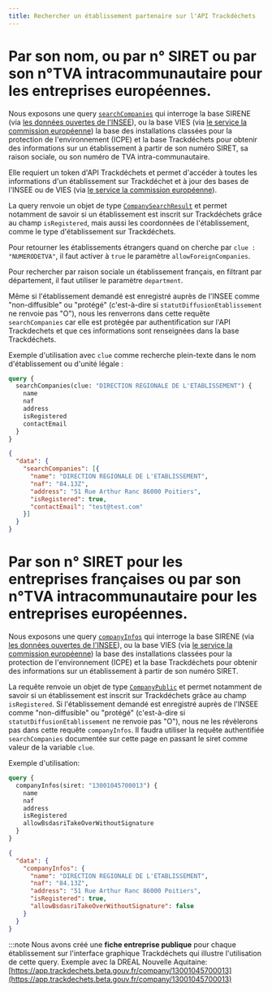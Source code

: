```yaml
---
title: Rechercher un établissement partenaire sur l'API Trackdéchets
---
```


# Par son nom, ou par n° SIRET ou par son n°TVA intracommunautaire pour les entreprises européennes.

Nous exposons une query [`searchCompanies`](../reference/api-reference/user-company/queries.md#searchcompanies) qui interroge la base SIRENE (via [les données ouvertes de l'INSEE](https://files.data.gouv.fr/insee-sirene/)), ou la base VIES (via [le service la commission européenne](https://ec.europa.eu/taxation_customs/vies/)) la base des installations classées pour la protection de l'environnement (ICPE) et la base Trackdéchets pour obtenir des informations sur un établissement à partir de son numéro SIRET, sa raison sociale, ou son numéro de TVA intra-communautaire.

Elle requiert un token d'API Trackdéchets et permet d'accéder à toutes les informations d'un établissement sur Trackdéchet et à jour des bases de l'INSEE ou de VIES (via [le service la commission européenne](https://ec.europa.eu/taxation_customs/vies/)).

La query renvoie un objet de type [`CompanySearchResult`](../reference/api-reference/user-company/objects.md#companysearchresult) et permet notamment de savoir si un établissement est inscrit sur Trackdéchets grâce au champ `isRegistered`, mais aussi les coordonnées de l'établissement, comme le type d'établissement sur Trackdéchets. 

Pour retourner les établissements étrangers quand on cherche par `clue : "NUMERODETVA"`, il faut activer à `true` le paramètre `allowForeignCompanies`.

Pour rechercher par raison sociale un établissement français, en filtrant par département, il faut utiliser le paramètre `department`.

Même si l'établissement demandé est enregistré auprès de l'INSEE comme "non-diffusible" ou "protégé" (c'est-à-dire si `statutDiffusionEtablissement` ne renvoie pas "O"), nous les renverrons dans cette requête `searchCompanies` car elle est protégée par authentification sur l'API Trackdechets et que ces informations sont renseignées dans la base Trackdéchets.

Exemple d'utilisation avec `clue` comme recherche plein-texte dans le nom d'établissement ou d'unité légale :

```graphql
query {
  searchCompanies(clue: "DIRECTION REGIONALE DE L'ETABLISSEMENT") {
    name
    naf
    address
    isRegistered
    contactEmail
  }
}
```

```json
{
  "data": {
    "searchCompanies": [{
      "name": "DIRECTION REGIONALE DE L'ETABLISSEMENT",
      "naf": "84.13Z",
      "address": "51 Rue Arthur Ranc 86000 Poitiers",
      "isRegistered": true,
      "contactEmail": "test@test.com"
    }]
  }
}
```


# Par son n° SIRET pour les entreprises françaises ou par son n°TVA intracommunautaire pour les entreprises européennes.

Nous exposons une query [`companyInfos`](../reference/api-reference/user-company/queries.md#companyinfos) qui interroge la base SIRENE (via [les données ouvertes de l'INSEE](https://files.data.gouv.fr/insee-sirene/)), ou la base VIES (via [le service la commission européenne](https://ec.europa.eu/taxation_customs/vies/)) la base des installations classées pour la protection de l'environnement (ICPE) et la base Trackdéchets pour obtenir des informations sur un établissement à partir de son numéro SIRET.

La requête renvoie un objet de type [`CompanyPublic`](../reference/api-reference/user-company/objects.md#companypublic) et permet notamment de savoir si un établissement est inscrit sur Trackdéchets grâce au champ `isRegistered`. Si l'établissement demandé est enregistré auprès de l'INSEE comme  "non-diffusible" ou "protégé" (c'est-à-dire si `statutDiffusionEtablissement` ne renvoie pas "O"), nous ne les révèlerons pas dans cette requête `companyInfos`. Il faudra utiliser la requête authentifiée `searchCompanies` documentée sur cette page en passant le siret comme valeur de la variable `clue`.

Exemple d'utilisation:

```graphql
query {
  companyInfos(siret: "13001045700013") {
    name
    naf
    address
    isRegistered
    allowBsdasriTakeOverWithoutSignature
  }
}
```

```json
{
  "data": {
    "companyInfos": {
      "name": "DIRECTION REGIONALE DE L'ETABLISSEMENT",
      "naf": "84.13Z",
      "address": "51 Rue Arthur Ranc 86000 Poitiers",
      "isRegistered": true,
      "allowBsdasriTakeOverWithoutSignature": false
    }
  }
}
```

:::note
Nous avons créé une **fiche entreprise publique** pour chaque établissement sur l'interface graphique Trackdéchets qui illustre l'utilisation de cette query. Exemple avec la DREAL Nouvelle Aquitaine: [https://app.trackdechets.beta.gouv.fr/company/13001045700013](https://app.trackdechets.beta.gouv.fr/company/13001045700013)
